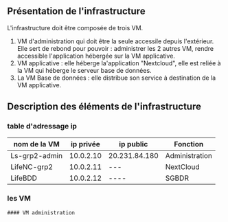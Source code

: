 

## Présentation de l'infrastructure  
L'infrastructure doit être composée de trois VM.  
1. VM d'administration qui doit être la seule accessile depuis l'extérieur.  
Elle sert de rebond pour pouvoir : administrer les 2 autres VM, rendre accessible l'application hébergée sur la VM applicative.
2. VM applicative : elle héberge la'application "Nextcloud", elle est reliée à la VM qui héberge le serveur base de données.
3. La VM Base de données : elle distribue son service à destination de la VM applicative.  

## Description des éléments de l'infrastructure  
  
  ### table d'adressage ip  
  |nom de la VM|ip privée|ip public| Fonction |
  |------------|---------|---------|----------|
  |Ls-grp2-admin| 10.0.2.10| 20.231.84.180 | Administration |
  |LifeNC-grp2 | 10.0.2.11 |  --- | NextCloud |
  |LifeBDD | 10.0.2.12 | ---- | SGBDR |
  
  
  ### les VM
    #### VM administration  
    
